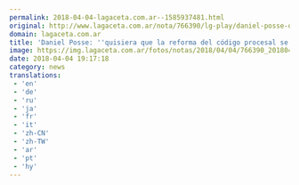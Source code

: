 ```yaml
---
permalink: 2018-04-04-lagaceta.com.ar--1585937481.html
original: http://www.lagaceta.com.ar/nota/766390/lg-play/daniel-posse-quisiera-reforma-codigo-procesal-se-implemente-toda-provincia.html
domain: lagaceta.com.ar
title: 'Daniel Posse: ''quisiera que la reforma del código procesal se implemente en toda la provincia'''
image: https://img.lagaceta.com.ar/fotos/notas/2018/04/04/766390_20180404160820.jpg
date: 2018-04-04 19:17:18
category: news
translations: 
 - 'en'
 - 'de'
 - 'ru'
 - 'ja'
 - 'fr'
 - 'it'
 - 'zh-CN'
 - 'zh-TW'
 - 'ar'
 - 'pt'
 - 'hy'
---
```


